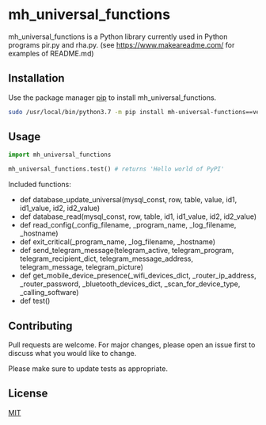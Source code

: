 # mh_universal_functions

mh_universal_functions is a Python library currently used in Python programs pir.py and rha.py.
(see https://www.makeareadme.com/ for examples of README.md)


## Installation

Use the package manager [pip](https://pip.pypa.io/en/stable/) to install mh_universal_functions.

```bash
sudo /usr/local/bin/python3.7 -m pip install mh-universal-functions==version
```


## Usage

```python
import mh_universal_functions

mh_universal_functions.test() # returns 'Hello world of PyPI'
```

Included functions:
 - def database_update_universal(mysql_const, row, table, value, id1, id1_value, id2, id2_value)
 - def database_read(mysql_const, row, table, id1, id1_value, id2, id2_value)
 - def read_config(_config_filename, _program_name, _log_filename, _hostname)
 - def exit_critical(_program_name, _log_filename, _hostname)
 - def send_telegram_message(telegram_active, telegram_program, telegram_recipient_dict, telegram_message_address,
                             telegram_message, telegram_picture)
 - def get_mobile_device_presence(_wifi_devices_dict, _router_ip_address, _router_password,
                                  _bluetooth_devices_dict,
                                  _scan_for_device_type,
                                  _calling_software)
 - def test()


## Contributing
Pull requests are welcome. For major changes, please open an issue first to discuss what you would like to change.

Please make sure to update tests as appropriate.


## License
[MIT](https://choosealicense.com/licenses/mit/)